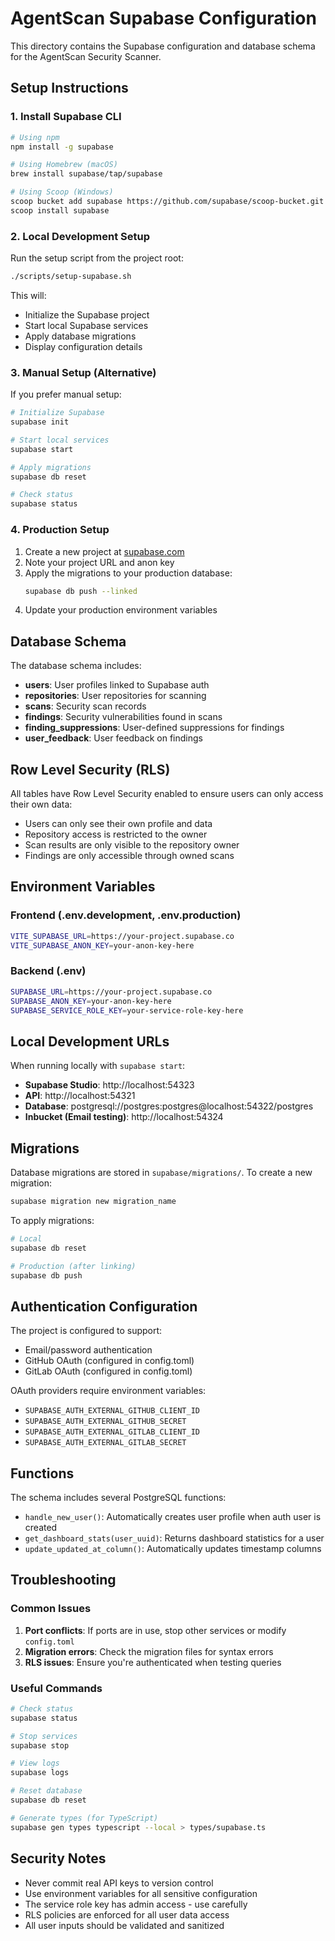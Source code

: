 # AgentScan Supabase Configuration

This directory contains the Supabase configuration and database schema for the AgentScan Security Scanner.

## Setup Instructions

### 1. Install Supabase CLI

```bash
# Using npm
npm install -g supabase

# Using Homebrew (macOS)
brew install supabase/tap/supabase

# Using Scoop (Windows)
scoop bucket add supabase https://github.com/supabase/scoop-bucket.git
scoop install supabase
```

### 2. Local Development Setup

Run the setup script from the project root:

```bash
./scripts/setup-supabase.sh
```

This will:
- Initialize the Supabase project
- Start local Supabase services
- Apply database migrations
- Display configuration details

### 3. Manual Setup (Alternative)

If you prefer manual setup:

```bash
# Initialize Supabase
supabase init

# Start local services
supabase start

# Apply migrations
supabase db reset

# Check status
supabase status
```

### 4. Production Setup

1. Create a new project at [supabase.com](https://supabase.com)
2. Note your project URL and anon key
3. Apply the migrations to your production database:
   ```bash
   supabase db push --linked
   ```
4. Update your production environment variables

## Database Schema

The database schema includes:

- **users**: User profiles linked to Supabase auth
- **repositories**: User repositories for scanning
- **scans**: Security scan records
- **findings**: Security vulnerabilities found in scans
- **finding_suppressions**: User-defined suppressions for findings
- **user_feedback**: User feedback on findings

## Row Level Security (RLS)

All tables have Row Level Security enabled to ensure users can only access their own data:

- Users can only see their own profile and data
- Repository access is restricted to the owner
- Scan results are only visible to the repository owner
- Findings are only accessible through owned scans

## Environment Variables

### Frontend (.env.development, .env.production)
```bash
VITE_SUPABASE_URL=https://your-project.supabase.co
VITE_SUPABASE_ANON_KEY=your-anon-key-here
```

### Backend (.env)
```bash
SUPABASE_URL=https://your-project.supabase.co
SUPABASE_ANON_KEY=your-anon-key-here
SUPABASE_SERVICE_ROLE_KEY=your-service-role-key-here
```

## Local Development URLs

When running locally with `supabase start`:

- **Supabase Studio**: http://localhost:54323
- **API**: http://localhost:54321
- **Database**: postgresql://postgres:postgres@localhost:54322/postgres
- **Inbucket (Email testing)**: http://localhost:54324

## Migrations

Database migrations are stored in `supabase/migrations/`. To create a new migration:

```bash
supabase migration new migration_name
```

To apply migrations:

```bash
# Local
supabase db reset

# Production (after linking)
supabase db push
```

## Authentication Configuration

The project is configured to support:

- Email/password authentication
- GitHub OAuth (configured in config.toml)
- GitLab OAuth (configured in config.toml)

OAuth providers require environment variables:
- `SUPABASE_AUTH_EXTERNAL_GITHUB_CLIENT_ID`
- `SUPABASE_AUTH_EXTERNAL_GITHUB_SECRET`
- `SUPABASE_AUTH_EXTERNAL_GITLAB_CLIENT_ID`
- `SUPABASE_AUTH_EXTERNAL_GITLAB_SECRET`

## Functions

The schema includes several PostgreSQL functions:

- `handle_new_user()`: Automatically creates user profile when auth user is created
- `get_dashboard_stats(user_uuid)`: Returns dashboard statistics for a user
- `update_updated_at_column()`: Automatically updates timestamp columns

## Troubleshooting

### Common Issues

1. **Port conflicts**: If ports are in use, stop other services or modify `config.toml`
2. **Migration errors**: Check the migration files for syntax errors
3. **RLS issues**: Ensure you're authenticated when testing queries

### Useful Commands

```bash
# Check status
supabase status

# Stop services
supabase stop

# View logs
supabase logs

# Reset database
supabase db reset

# Generate types (for TypeScript)
supabase gen types typescript --local > types/supabase.ts
```

## Security Notes

- Never commit real API keys to version control
- Use environment variables for all sensitive configuration
- The service role key has admin access - use carefully
- RLS policies are enforced for all user data access
- All user inputs should be validated and sanitized